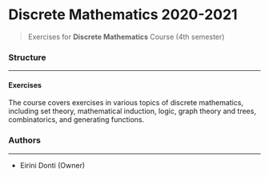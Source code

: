 # Discrete Mathematics 2020-2021
> Exercises for **Discrete Mathematics** Course (4th semester)

### Structure
---
#### Exercises

The course covers exercises in various topics of discrete mathematics, including set theory, mathematical induction, logic, graph theory and trees, combinatorics, and generating functions.
    
### Authors
---

- Eirini Donti (Owner)

<!-- ### License
--- -->
